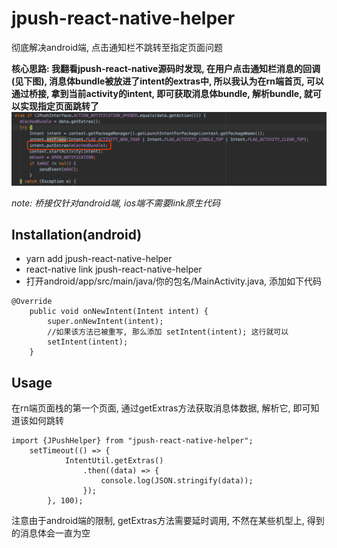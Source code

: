 # jpush-react-native-helper
彻底解决android端, 点击通知栏不跳转至指定页面问题

**核心思路: 我翻看jpush-react-native源码时发现, 在用户点击通知栏消息的回调(见下图), 消息体bundle被放进了intent的extras中, 所以我认为在rn端首页, 可以通过桥接, 拿到当前activity的intent, 即可获取消息体bundle, 解析bundle, 就可以实现指定页面跳转了**
![Alt text|center](./screenshoot/3381545032639_.pic.jpg)


*note: 桥接仅针对android端, ios端不需要link原生代码*
## Installation(android)
- yarn add jpush-react-native-helper
- react-native link jpush-react-native-helper
- 打开android/app/src/main/java/你的包名/MainActivity.java, 添加如下代码

```
@Override
    public void onNewIntent(Intent intent) {
        super.onNewIntent(intent);
        //如果该方法已被重写, 那么添加 setIntent(intent); 这行就可以
        setIntent(intent);
    }
```

## Usage
在rn端页面栈的第一个页面, 通过getExtras方法获取消息体数据, 解析它, 即可知道该如何跳转

```
import {JPushHelper} from "jpush-react-native-helper";
    setTimeout(() => {
            IntentUtil.getExtras()
                .then((data) => {
                    console.log(JSON.stringify(data));
                });
        }, 100);

```
    
注意由于android端的限制, getExtras方法需要延时调用, 不然在某些机型上, 得到的消息体会一直为空
